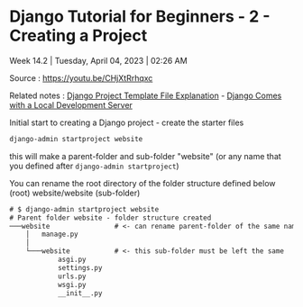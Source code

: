 # Django Tutorial for Beginners - 2 - Creating a Project

Week 14.2 | Tuesday, April 04, 2023 | 02:26 AM

Source : https://youtu.be/CHjXtRrhqxc

Related notes : [Django Project Template File Explanation](Django%20Project%20Template%20File%20Explanation.md) - [Django Comes with a Local Development Server](Django%20Comes%20with%20a%20Local%20Development%20Server.md)

Initial start to creating a Django project - create the starter files

```txt
django-admin startproject website
```

this will make a parent-folder and sub-folder "website" (or any name that you defined after `django-admin startproject`)

You can rename the root directory of the folder structure defined below
(root) website/website (sub-folder)

```txt
# $ django-admin startproject website
# Parent folder website - folder structure created
───website                # <- can rename parent-folder of the same name 
    │   manage.py
    │
    └───website           # <- this sub-folder must be left the same
            asgi.py
            settings.py
            urls.py
            wsgi.py
            __init__.py
```
